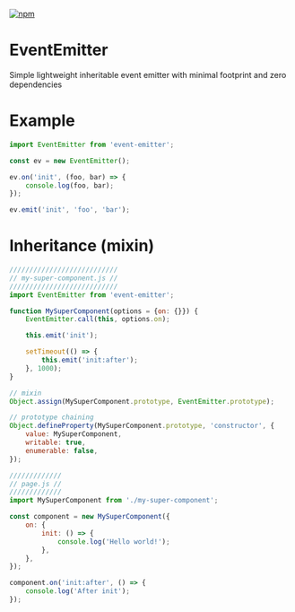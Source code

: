 [![npm](https://img.shields.io/npm/v/@neomasterr/event-emitter.svg?style=flat-square)](https://www.npmjs.org/@neomasterr/event-emitter)

# EventEmitter

Simple lightweight inheritable event emitter with minimal footprint and zero dependencies

# Example
```JAVASCRIPT
import EventEmitter from 'event-emitter';

const ev = new EventEmitter();

ev.on('init', (foo, bar) => {
    console.log(foo, bar);
});

ev.emit('init', 'foo', 'bar');
```

# Inheritance (mixin)
```JAVASCRIPT
///////////////////////////
// my-super-component.js //
///////////////////////////
import EventEmitter from 'event-emitter';

function MySuperComponent(options = {on: {}}) {
    EventEmitter.call(this, options.on);

    this.emit('init');

    setTimeout(() => {
        this.emit('init:after');
    }, 1000);
}

// mixin
Object.assign(MySuperComponent.prototype, EventEmitter.prototype);

// prototype chaining
Object.defineProperty(MySuperComponent.prototype, 'constructor', {
    value: MySuperComponent,
    writable: true,
    enumerable: false,
});

/////////////
// page.js //
/////////////
import MySuperComponent from './my-super-component';

const component = new MySuperComponent({
    on: {
        init: () => {
            console.log('Hello world!');
        },
    },
});

component.on('init:after', () => {
    console.log('After init');
});
```
